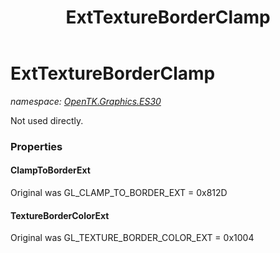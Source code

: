 ﻿---
title: ExtTextureBorderClamp
---

# ExtTextureBorderClamp
_namespace: [OpenTK.Graphics.ES30](N-OpenTK.Graphics.ES30.html)_

Not used directly.



### Properties

#### ClampToBorderExt
Original was GL_CLAMP_TO_BORDER_EXT = 0x812D
#### TextureBorderColorExt
Original was GL_TEXTURE_BORDER_COLOR_EXT = 0x1004

